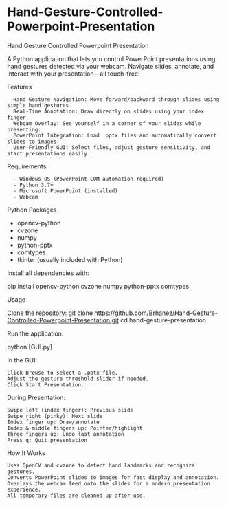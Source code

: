 # Hand-Gesture-Controlled-Powerpoint-Presentation
Hand Gesture Controlled Powerpoint Presentation

A Python application that lets you control PowerPoint presentations using hand gestures detected via your webcam. Navigate slides, annotate, and interact with your presentation—all touch-free!

Features

      Hand Gesture Navigation: Move forward/backward through slides using simple hand gestures.
      Real-Time Annotation: Draw directly on slides using your index finger.
      Webcam Overlay: See yourself in a corner of your slides while presenting.
      PowerPoint Integration: Load .pptx files and automatically convert slides to images.
      User-Friendly GUI: Select files, adjust gesture sensitivity, and start presentations easily.

Requirements

      - Windows OS (PowerPoint COM automation required)
      - Python 3.7+
      - Microsoft PowerPoint (installed)
      - Webcam

Python Packages
   - opencv-python
   - cvzone
   - numpy
   - python-pptx
   - comtypes
   - tkinter (usually included with Python)

Install all dependencies with:


  pip install opencv-python cvzone numpy python-pptx comtypes

Usage

  Clone the repository: git clone https://github.com/Brhanez/Hand-Gesture-Controlled-Powerpoint-Presentation.git
  cd hand-gesture-presentation

Run the application:

  python [GUI.py]

In the GUI:

    Click Browse to select a .pptx file.
    Adjust the gesture threshold slider if needed.
    Click Start Presentation.
During Presentation:

    Swipe left (index finger): Previous slide
    Swipe right (pinky): Next slide
    Index finger up: Draw/annotate
    Index & middle fingers up: Pointer/highlight
    Three fingers up: Undo last annotation
    Press q: Quit presentation

How It Works
    
    Uses OpenCV and cvzone to detect hand landmarks and recognize gestures.
    Converts PowerPoint slides to images for fast display and annotation.
    Overlays the webcam feed onto the slides for a modern presentation experience.
    All temporary files are cleaned up after use.


